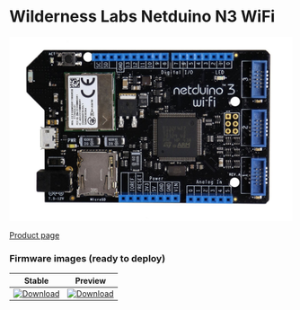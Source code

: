 # Wilderness Labs Netduino N3 WiFi

![](../../images/reference-targets/netduino3-wifi.jpg)

[Product page](http://developer.wildernesslabs.co/Netduino/About/)

### Firmware images (ready to deploy)

| Stable | Preview |
|---|---|
|  [ ![Download](https://api.bintray.com/packages/nfbot/nanoframework-images/NETDUINO3_WIFI/images/download.svg) ](https://bintray.com/nfbot/nanoframework-images/NETDUINO3_WIFI/_latestVersion) | [ ![Download](https://api.bintray.com/packages/nfbot/nanoframework-images-dev/NETDUINO3_WIFI/images/download.svg) ](https://bintray.com/nfbot/nanoframework-images-dev/NETDUINO3_WIFI/_latestVersion) |
